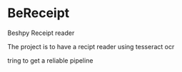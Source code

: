 # BeReceipt
Beshpy Receipt  reader 

The project is to have a recipt reader using tesseract ocr

tring to get a reliable pipeline
